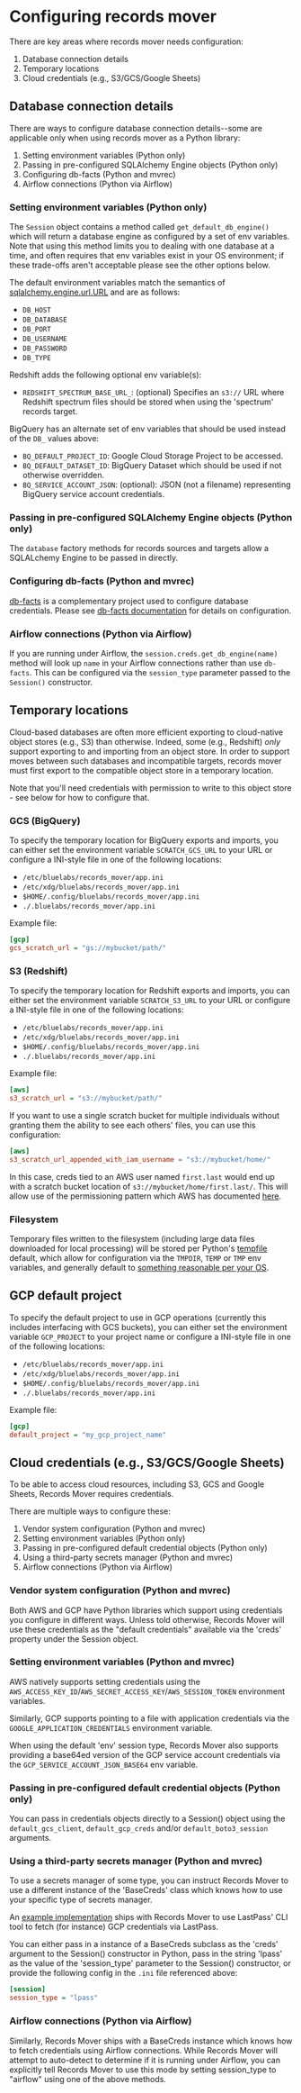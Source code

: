 # Configuring records mover

There are key areas where records mover needs configuration:

1. Database connection details
2. Temporary locations
3. Cloud credentials (e.g., S3/GCS/Google Sheets)

## Database connection details

There are ways to configure database connection details--some are
applicable only when using records mover as a Python library:

1. Setting environment variables (Python only)
2. Passing in pre-configured SQLAlchemy Engine objects (Python only)
3. Configuring db-facts (Python and mvrec)
4. Airflow connections (Python via Airflow)

### Setting environment variables (Python only)

The `Session` object contains a method called
`get_default_db_engine()` which will return a database engine as
configured by a set of env variables.  Note that using this method
limits you to dealing with one database at a time, and often requires
that env variables exist in your OS environment; if these trade-offs
aren't acceptable please see the other options below.

The default environment variables match the semantics of
[sqlalchemy.engine.url.URL](https://docs.sqlalchemy.org/en/13/core/engines.html#sqlalchemy.engine.url.URL)
and are as follows:

* `DB_HOST`
* `DB_DATABASE`
* `DB_PORT`
* `DB_USERNAME`
* `DB_PASSWORD`
* `DB_TYPE`

Redshift adds the following optional env variable(s):

* `REDSHIFT_SPECTRUM_BASE_URL_`: (optional) Specifies an `s3://` URL
  where Redshift spectrum files should be stored when using the
  'spectrum' records target.

BigQuery has an alternate set of env variables that should be used
instead of the `DB_` values above:

* `BQ_DEFAULT_PROJECT_ID`: Google Cloud Storage Project to be accessed.
* `BQ_DEFAULT_DATASET_ID`: BigQuery Dataset which should be used if
  not otherwise overridden.
* `BQ_SERVICE_ACCOUNT_JSON`: (optional): JSON (not a filename)
  representing BigQuery service account credentials.

### Passing in pre-configured SQLAlchemy Engine objects (Python only)

The `database` factory methods for records sources and targets allow a
SQLALchemy Engine to be passed in directly.

### Configuring db-facts (Python and mvrec)

[db-facts](https://github.com/bluelabsio/db-facts) is a complementary
project used to configure database credentials.  Please see
[db-facts documentation](https://github.com/bluelabsio/db-facts/blob/master/CONFIGURATION.md)
for details on configuration.

### Airflow connections (Python via Airflow)

If you are running under Airflow, the
`session.creds.get_db_engine(name)` method will look up `name` in your
Airflow connections rather than use `db-facts`.  This can be
configured via the `session_type` parameter passed to the `Session()`
constructor.

## Temporary locations

Cloud-based databases are often more efficient exporting to
cloud-native object stores (e.g., S3) than otherwise.  Indeed, some
(e.g., Redshift) *only* support exporting to and importing from an
object store.  In order to support moves between such databases and
incompatible targets, records mover must first export to the
compatible object store in a temporary location.

Note that you'll need credentials with permission to write to this
object store - see below for how to configure that.

### GCS (BigQuery)

To specify the temporary location for BigQuery exports and imports,
you can either set the environment variable `SCRATCH_GCS_URL` to your
URL or configure a INI-style file in one of the following locations:

* `/etc/bluelabs/records_mover/app.ini`
* `/etc/xdg/bluelabs/records_mover/app.ini`
* `$HOME/.config/bluelabs/records_mover/app.ini`
* `./.bluelabs/records_mover/app.ini`

Example file:

```ini
[gcp]
gcs_scratch_url = "gs://mybucket/path/"
```

### S3 (Redshift)

To specify the temporary location for Redshift exports and imports,
you can either set the environment variable `SCRATCH_S3_URL` to your
URL or configure a INI-style file in one of the following locations:

* `/etc/bluelabs/records_mover/app.ini`
* `/etc/xdg/bluelabs/records_mover/app.ini`
* `$HOME/.config/bluelabs/records_mover/app.ini`
* `./.bluelabs/records_mover/app.ini`

Example file:

```ini
[aws]
s3_scratch_url = "s3://mybucket/path/"
```

If you want to use a single scratch bucket for multiple individuals
without granting them the ability to see each others' files, you can
use this configuration:

```toml
[aws]
s3_scratch_url_appended_with_iam_username = "s3://mybucket/home/"
```

In this case, creds tied to an AWS user named `first.last` would end
up with a scratch bucket location of `s3://mybucket/home/first.last/`.
This will allow use of the permissioning pattern which AWS has
documented
[here](https://aws.amazon.com/blogs/security/writing-iam-policies-grant-access-to-user-specific-folders-in-an-amazon-s3-bucket/).

### Filesystem

Temporary files written to the filesystem (including large data files
downloaded for local processing) will be stored per Python's
[tempfile](https://docs.python.org/3/library/tempfile.html) default,
which allow for configuration via the `TMPDIR`, `TEMP` or `TMP` env
variables, and generally default to
[something reasonable per your OS](https://docs.python.org/3/library/tempfile.html#tempfile.gettempdir).

## GCP default project

To specify the default project to use in GCP operations (currently
this includes interfacing with GCS buckets), you can either set the
environment variable `GCP_PROJECT` to your project name or configure a
INI-style file in one of the following locations:

* `/etc/bluelabs/records_mover/app.ini`
* `/etc/xdg/bluelabs/records_mover/app.ini`
* `$HOME/.config/bluelabs/records_mover/app.ini`
* `./.bluelabs/records_mover/app.ini`

Example file:

```ini
[gcp]
default_project = "my_gcp_project_name"
```

## Cloud credentials (e.g., S3/GCS/Google Sheets)

To be able to access cloud resources, including S3, GCS and Google
Sheets, Records Mover requires credentials.

There are multiple ways to configure these:

1. Vendor system configuration (Python and mvrec)
2. Setting environment variables (Python only)
3. Passing in pre-configured default credential objects (Python only)
4. Using a third-party secrets manager (Python and mvrec)
5. Airflow connections (Python via Airflow)

### Vendor system configuration (Python and mvrec)

Both AWS and GCP have Python libraries which support using credentials
you configure in different ways.  Unless told otherwise, Records Mover
will use these credentials as the "default credentials" available via
the 'creds' property under the Session object.

### Setting environment variables (Python and mvrec)

AWS natively supports setting credentials using the
`AWS_ACCESS_KEY_ID`/`AWS_SECRET_ACCESS_KEY`/`AWS_SESSION_TOKEN`
environment variables.

Similarly, GCP supports pointing to a file with application
credentials via the `GOOGLE_APPLICATION_CREDENTIALS` environment
variable.

When using the default 'env' session type, Records Mover also supports
providing a base64ed version of the GCP service account credentials via
the `GCP_SERVICE_ACCOUNT_JSON_BASE64` env variable.

### Passing in pre-configured default credential objects (Python only)

You can pass in credentials objects directly to a Session() object
using the `default_gcs_client`, `default_gcp_creds` and/or
`default_boto3_session` arguments.

### Using a third-party secrets manager (Python and mvrec)

To use a secrets manager of some type, you can instruct Records Mover
to use a different instance of the 'BaseCreds' class which knows how
to use your specific type of secrets manager.

An [example implementation](https://github.com/bluelabsio/records-mover/blob/master/records_mover/creds/creds_via_lastpass.py)
ships with Records Mover to use LastPass' CLI tool to fetch (for
instance) GCP credentials via LastPass.

You can either pass in a instance of a BaseCreds subclass as the
'creds' argument to the Session() constructor in Python, pass in the
string 'lpass' as the value of the 'session_type' parameter to the
Session() constructor, or provide the following config in the `.ini`
file referenced above:

```ini
[session]
session_type = "lpass"
```

### Airflow connections (Python via Airflow)

Similarly, Records Mover ships with a BaseCreds instance which knows
how to fetch credentials using Airflow connections.  While Records
Mover will attempt to auto-detect to determine if it is running under
Airflow, you can explicitly tell Records Mover to use this mode by
setting session_type to "airflow" using one of the above methods.
